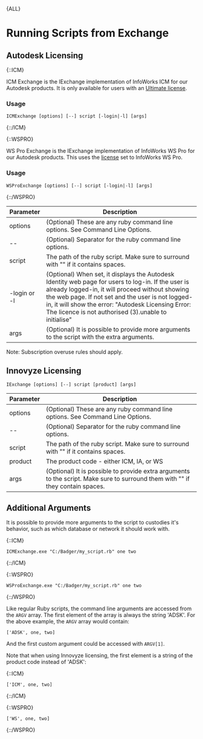 {ALL}

# Running Scripts from Exchange

## Autodesk Licensing

{::ICM}

ICM Exchange is the IExchange implementation of InfoWorks ICM for our Autodesk products. It is only available for users with an [Ultimate license](GUID-0D4199AC-F739-42B5-B0BF-160EEC248FAB.html).

### Usage

`ICMExchange [options] [--] script [-login|-l] [args]`

{::/ICM}

{::WSPRO}

WS Pro Exchange is the IExchange implementation of InfoWorks WS Pro for our Autodesk products. This uses the [license](GUID-59E409D2-07FF-4F1F-B22A-C762914F17CE.html) set to InfoWorks WS Pro.

### Usage

`WSProExchange [options] [--] script [-login|-l] [args]`

{::/WSPRO}

| Parameter    | Description                                                                                                                                                                                                                                                                                                               |
| ------------ | ------------------------------------------------------------------------------------------------------------------------------------------------------------------------------------------------------------------------------------------------------------------------------------------------------------------------- |
| options      | (Optional) These are any ruby command line options. See Command Line Options.                                                                                                                                                                                                                                             |
| --           | (Optional) Separator for the ruby command line options.                                                                                                                                                                                                                                                                   |
| script       | The path of the ruby script. Make sure to surround with "" if it contains spaces.                                                                                                                                                                                                                                         |
| -login or -l | (Optional) When set, it displays the Autodesk Identity web page for users to log-in. If the user is already logged-in, it will proceed without showing the web page. If not set and the user is not logged-in, it will show the error: "Autodesk Licensing Error: The licence is not authorised (3).unable to initialise" |
| args         | (Optional) It is possible to provide more arguments to the script with the extra arguments.                                                                                                                                                                                                                               |

Note: Subscription overuse rules should apply.

## Innovyze Licensing

`IExchange [options] [--] script [product] [args]`

| Parameter | Description                                                                                                                    |
| --------- | ------------------------------------------------------------------------------------------------------------------------------ |
| options   | (Optional) These are any ruby command line options. See Command Line Options.                                                  |
| --        | (Optional) Separator for the ruby command line options.                                                                        |
| script    | The path of the ruby script. Make sure to surround with "" if it contains spaces.                                              |
| product   | The product code - either ICM, IA, or WS                                                                                       |
| args      | (Optional) It is possible to provide extra arguments to the script. Make sure to surround them with "" if they contain spaces. |

## Additional Arguments

It is possible to provide more arguments to the script to custodies it's behavior, such as which database or network it should work with.

{::ICM}

`ICMExchange.exe "C:/Badger/my_script.rb" one two`

{::/ICM}

{::WSPRO}

`WSProExchange.exe "C:/Badger/my_script.rb" one two`

{::/WSPRO}

Like regular Ruby scripts, the command line arguments are accessed from the `ARGV` array. The first element of the array is always the string 'ADSK'. For the above example, the `ARGV` array would contain:

`['ADSK', one, two]`

And the first custom argument could be accessed with `ARGV[1]`.

Note that when using Innovyze licensing, the first element is a string of the product code instead of 'ADSK':

{::ICM}

`['ICM', one, two]`

{::/ICM}

{::WSPRO}

`['WS', one, two]`

{::/WSPRO}
